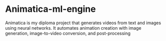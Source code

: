 # Animatica-ml-engine
Animatica is my diploma project that generates videos from text and images using neural networks. It automates animation creation with image generation, image-to-video conversion, and post-processing
